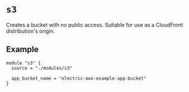 `s3`
====

Creates a bucket with no public access. Suitable for use as a CloudFront distribution's origin.

## Example

```hcl
module "s3" {
  source = "./modules/s3"

  app_bucket_name = "electric-aws-example-app-bucket"
}
```
